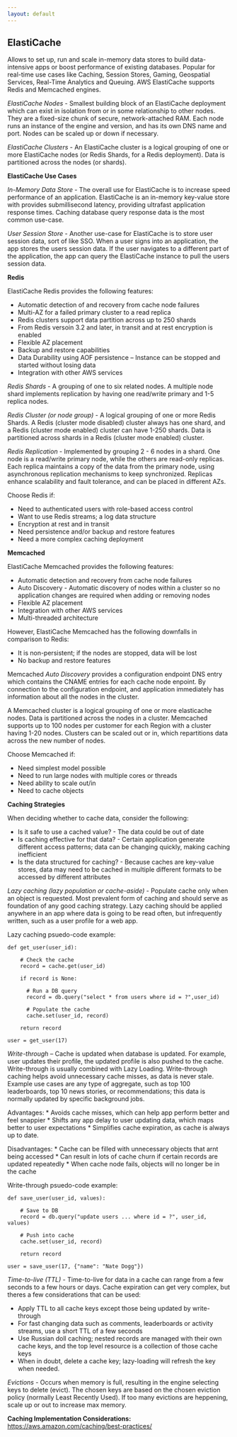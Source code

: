 ```yaml
---
layout: default
---
```


## ElastiCache

Allows to set up, run and scale in-memory data stores to build data-intensive apps or boost performance of existing databases. Popular for real-time use cases like Caching, Session Stores, Gaming, Geospatial Services, Real-Time Analytics and Queuing. AWS ElastiCache supports Redis and Memcached engines.

*ElastiCache Nodes* - Smallest building block of an ElastiCache deployment which can exist in isolation from or in some relationship to other nodes. They are a fixed-size chunk of secure, network-attached RAM. Each node runs an instance of the engine and version, and has its own DNS name and port. Nodes can be scaled up or down if necessary.

*ElastiCache Clusters* - An ElastiCache cluster is a logical grouping of one or more ElastiCache nodes (or Redis Shards, for a Redis deployment). Data is partitioned across the nodes (or shards).

**ElastiCache Use Cases**

*In-Memory Data Store* - The overall use for ElastiCache is to increase speed performance of an application. ElastiCache is an in-memory key-value store with provides submillisecond latency, providing ultrafast application response times. Caching database query response data is the most common use-case. 

*User Session Store* - Another use-case for ElastiCache is to store user session data, sort of like SSO. When a user signs into an application, the app stores the users session data. If the user navigates to a different part of the application, the app can query the ElastiCache instance to pull the users session data.

**Redis**

ElastiCache Redis provides the following features:
  * Automatic detection of and recovery from cache node failures
  * Multi-AZ for a failed primary cluster to a read replica
  * Redis clusters support data partition across up to 250 shards
  * From Redis versoin 3.2 and later, in transit and at rest encryption is enabled
  * Flexible AZ placement
  * Backup and restore capabilities
  * Data Durability using AOF persistence – Instance can be stopped and started without losing data
  * Integration with other AWS services


*Redis Shards* - A grouping of one to six related nodes. A multiple node shard implements replication by having one read/write primary and 1-5 replica nodes.

*Redis Cluster (or node group)* - A logical grouping of one or more Redis Shards. A Redis (cluster mode disabled) cluster always has one shard, and a Redis (cluster mode enabled) cluster can have 1-250 shards. Data is partitioned across shards in a Redis (cluster mode enabled) cluster.

*Redis Replication* - Implemented by grouping 2 - 6 nodes in a shard. One node is a read/write primary node, while the others are read-only replicas. Each replica maintains a copy of the data from the primary node, using asynchronous replication mechanisms to keep synchronized. Replicas enhance scalability and fault tolerance, and can be placed in different AZs.

Choose Redis if:
  * Need to authenticated users with role-based access control
  * Want to use Redis streams; a log data structure
  * Encryption at rest and in transit
  * Need persistence and/or backup and restore features
  * Need a more complex caching deployment

**Memcached**

ElastiCache Memcached provides the following features:
  * Automatic detection and recovery from cache node failures
  * Auto Discovery - Automatic discovery of nodes within a cluster so no application changes are required when adding or removing nodes
  * Flexible AZ placement
  * Integration with other AWS services
  * Multi-threaded architecture

However, ElastiCache Memcached has the following downfalls in comparison to Redis:
  * It is non-persistent; if the nodes are stopped, data will be lost
  * No backup and restore features

Memcached *Auto Discovery* provides a configuration endpoint DNS entry which contains the CNAME entries for each cache node enpoint. By connection to the configuration endpoint, and application immediately has information about all the nodes in the cluster.

A Memcached cluster is a logical grouping of one or more elasticache nodes. Data is partitioned across the nodes in a cluster. Memcached supports up to 100 nodes per customer for each Region with a cluster having 1-20 nodes. Clusters can be scaled out or in, which repartitions data across the new number of nodes.

Choose Memcached if:
  * Need simplest model possible
  * Need to run large nodes with multiple cores or threads
  * Need ability to scale out/in
  * Need to cache objects


**Caching Strategies**

When deciding whether to cache data, consider the following:
  * Is it safe to use a cached value? - The data could be out of date
  * Is caching effective for that data? - Certain application generate different access patterns; data can be changing quickly, making caching inefficient
  * Is the data structured for caching? - Because caches are key-value stores, data may need to be cached in multiple different formats to be accessed by different attributes

*Lazy caching (lazy population or cache-aside)* - Populate cache only when an object is requested. Most prevalent form of caching and should serve as foundation of any good caching strategy. Lazy caching should be applied anywhere in an app where data is going to be read often, but infrequently written, such as a user profile for a web app.

Lazy caching psuedo-code example:

  ```
  def get_user(user_id):

      # Check the cache
      record = cache.get(user_id)

      if record is None:       

        # Run a DB query       
        record = db.query("select * from users where id = ?",user_id)

        # Populate the cache
        cache.set(user_id, record)

      return record

  user = get_user(17)
  ```

*Write-through* – Cache is updated when database is updated. For example, user updates their profile, the updated profile is also pushed to the cache. Write-through is usually combined with Lazy Loading. Write-through caching helps avoid unnecessary cache misses, as data is never stale. Example use cases are any type of aggregate, such as top 100 leaderboards, top 10 news stories, or recommendations; this data is normally updated by specific background jobs.

  Advantages:
    * Avoids cache misses, which can help app perform better and feel snappier
    * Shifts any app delay to user updating data, which maps better to user expectations
    * Simplifies cache expiration, as cache is always up to date.

  Disadvantages:
    * Cache can be filled with unnecessary objects that arnt being accessed
    * Can result in lots of cache churn if certain records are updated repeatedly
    * When cache node fails, objects will no longer be in the cache

Write-through psuedo-code example:

  ```
  def save_user(user_id, values):

      # Save to DB 
      record = db.query("update users ... where id = ?", user_id, values)

      # Push into cache
      cache.set(user_id, record)

      return record

  user = save_user(17, {"name": "Nate Dogg"})
  ```

*Time-to-live (TTL)* - Time-to-live for data in a cache can range from a few seconds to a few hours or days. Cache expiration can get very complex, but theres a few considerations that can be used:

  * Apply TTL to all cache keys except those being updated by write-through
  * For fast changing data such as comments, leaderboards or activity streams, use a short TTL of a few seconds
  * Use Russian doll caching; nested records are managed with their own cache keys, and the top level resource is a collection of those cache keys
  * When in doubt, delete a cache key; lazy-loading will refresh the key when needed.

*Evictions* - Occurs when memory is full, resulting in the engine selecting keys to delete (evict). The chosen keys are based on the chosen eviction policy (normally Least Recently Used). If too many evictions are heppening, scale up or out to increase max memory.

**Caching Implementation Considerations:** <https://aws.amazon.com/caching/best-practices/>












